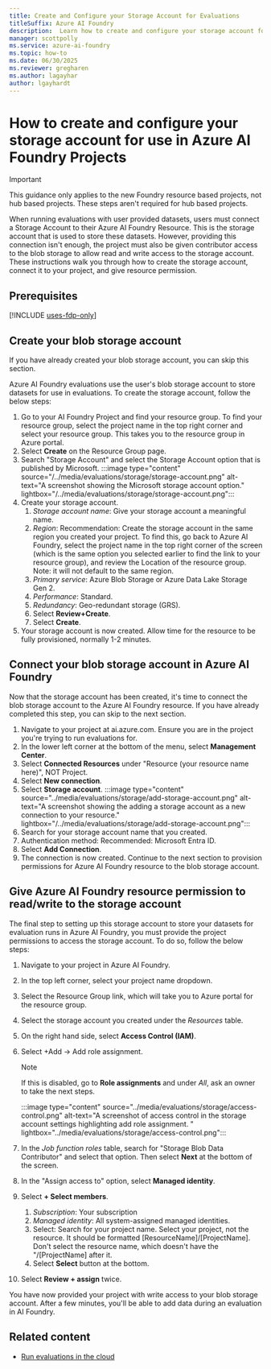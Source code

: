 ```yaml
---
title: Create and Configure your Storage Account for Evaluations
titleSuffix: Azure AI Foundry
description:  Learn how to create and configure your storage account for Azure AI Foundry evaluations.
manager: scottpolly
ms.service: azure-ai-foundry
ms.topic: how-to
ms.date: 06/30/2025
ms.reviewer: gregharen
ms.author: lagayhar
author: lgayhardt
---
```


# How to create and configure your storage account for use in Azure AI Foundry Projects

> [!IMPORTANT]
> This guidance only applies to the new Foundry resource based projects, not hub based projects. These steps aren't required for hub based projects.

When running evaluations with user provided datasets, users must connect a Storage Account to their Azure AI Foundry Resource. This is the storage account that is used to store these datasets. However, providing this connection isn't enough, the project must also be given contributor access to the blob storage to allow read and write access to the storage account. These instructions walk you through how to create the storage account, connect it to your project, and give resource permission.

## Prerequisites

[!INCLUDE [uses-fdp-only](../includes/uses-fdp-only.md)]

## Create your blob storage account

If you have already created your blob storage account, you can skip this section.  

Azure AI Foundry evaluations use the user's blob storage account to store datasets for use in evaluations. To create the storage account, follow the below steps:

1. Go to your AI Foundry Project and find your resource group. To find your resource group, select the project name in the top right corner and select your resource group. This takes you to the resource group in Azure portal.
1. Select **Create** on the Resource Group page.
1. Search "Storage Account" and select the Storage Account option that is published by Microsoft.
      :::image type="content" source="/../media/evaluations/storage/storage-account.png" alt-text="A screenshot showing the Microsoft storage account option." lightbox="/../media/evaluations/storage/storage-account.png":::
1. Create your storage account.
    1. *Storage account name*: Give your storage account a meaningful name.
    1. *Region*: Recommendation: Create the storage account in the same region you created your project. To find this, go back to Azure AI Foundry, select the project name in the top right corner of the screen (which is the same option you selected earlier to find the link to your resource group), and review the Location of the resource group. Note: it will not default to the same region.
    1. *Primary service*: Azure Blob Storage or Azure Data Lake Storage Gen 2.
    1. *Performance*: Standard.
    1. *Redundancy*: Geo-redundant storage (GRS).
    1. Select **Review+Create**.
    1. Select **Create**.
1. Your storage account is now created. Allow time for the resource to be fully provisioned, normally 1-2 minutes.

## Connect your blob storage account in Azure AI Foundry

Now that the storage account has been created, it's time to connect the blob storage account to the Azure AI Foundry resource. If you have already completed this step, you can skip to the next section.

1. Navigate to your project at ai.azure.com. Ensure you are in the project you're trying to run evaluations for.
1. In the lower left corner at the bottom of the menu, select **Management Center**.
1. Select **Connected Resources** under "Resource (your resource name here)", NOT Project.
1. Select **New connection**.
1. Select **Storage account**.
     :::image type="content" source="../media/evaluations/storage/add-storage-account.png" alt-text="A screenshot showing the adding a storage account as a new connection to your resource." lightbox="/../media/evaluations/storage/add-storage-account.png":::
1. Search for your storage account name that you created.
1. Authentication method: Recommended: Microsoft Entra ID.
1. Select **Add Connection**.
1. The connection is now created. Continue to the next section to provision permissions for Azure AI Foundry resource to the blob storage account.

## Give Azure AI Foundry resource permission to read/write to the storage account

The final step to setting up this storage account to store your datasets for evaluation runs in Azure AI Foundry, you must provide the project permissions to access the storage account. To do so, follow the below steps:

1. Navigate to your project in Azure AI Foundry.
1. In the top left corner, select your project name dropdown.
1. Select the Resource Group link, which will take you to Azure portal for the resource group.
1. Select the storage account you created under the *Resources* table.
1. On the right hand side, select **Access Control (IAM)**.
1. Select +Add -> Add role assignment.
    > [!NOTE]
    > If this is disabled, go to **Role assignments** and under *All*, ask an owner to take the next steps.

    :::image type="content" source="../media/evaluations/storage/access-control.png" alt-text="A screenshot of access control in the storage account settings highlighting add role assignment. " lightbox="../media/evaluations/storage/access-control.png":::
1. In the *Job function roles* table, search for "Storage Blob Data Contributor" and select that option. Then select **Next** at the bottom of the screen.
1. In the "Assign access to" option, select **Managed identity**.
1. Select **+ Select members**.
    1. *Subscription*: Your subscription
    1. *Managed identity*: All system-assigned managed identities.
    1. Select: Search for your project name. Select your project, not the resource. It should be formatted [ResourceName]/[ProjectName]. Don't select the resource name, which doesn't have the "/[ProjectName] after it.
    1. Select **Select** button at the bottom.
1. Select **Review + assign** twice.

You have now provided your project with write access to your blob storage account. After a few minutes, you'll be able to add data during an evaluation in AI Foundry.

## Related content

- [Run evaluations in the cloud](/develop/cloud-evaluation.md)
